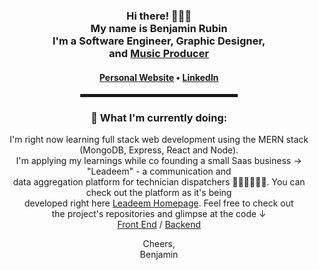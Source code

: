   <!-- Hi there! Feel free to make this your own but don't use my data -->
<div align="center">  
<h3>Hi there! 👨🏻‍💻<br>My name is Benjamin Rubin<br>I'm a Software Engineer, Graphic Designer,<br> and <a target="_blank" href="https://www.benjaofficial.com">Music Producer</a></h3>

<h4> <a href="https://www.benjaminrubin.me">Personal Website</a> • <a href="https://www.linkedin.com/in/benjaminfloydrubin">LinkedIn</a> </h4>

<!-- <a href="https://stephenajulu.com"><img src="images/rsz 300w asset_1.png" width="100"></a> -->

<hr width="50%" style="height:5px;">

<h3>💼 What I'm currently doing:</h3>

<p>
  I'm right now learning full stack web development using the MERN stack (MongoDB, Express, React and Node). <br/>
  I'm applying my learnings while co founding a small Saas business -> "Leadeem" - a communication and <br/>
  data aggregation platform for technician dispatchers 👨🏻‍🔧👩🏻‍🔧. You can check out the platform as it's being <br/>
  developed right here <a href="https://www.dev.leadeem.com">Leadeem Homepage</a>. Feel free to check out <br/>
  the project's repositories and glimpse at the code ↓ <br/>
  <a href="https://github.com/benjaminrubin/leadeem">Front End</a>  /  <a href="https://github.com/benjaminrubin/leadeem-server">Backend</a>  
  
  <br/>
  
  Cheers,<br/>
  Benjamin
</p>

  
  </div>
